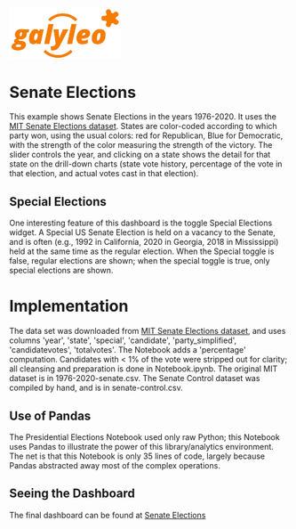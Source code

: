 <img src= ../../galyleo-logo.png width=200>

# Senate Elections
This example shows Senate Elections in the years 1976-2020.   It uses the [MIT Senate Elections dataset](https://dataverse.harvard.edu/dataset.xhtml?persistentId=doi:10.7910/DVN/PEJ5QU).  States are color-coded according to which party won, using the usual colors: red for Republican, Blue for Democratic, with the strength of the color measuring the strength of the victory.  The slider controls the year, and clicking on a state shows the detail for that state on the drill-down charts (state vote history, percentage of the vote in that election, and actual votes cast in that election).

## Special Elections
One interesting feature of this dashboard is the toggle Special Elections widget.  A Special US Senate Election is held on a vacancy to the Senate, and is often (e.g., 1992 in California, 2020 in Georgia, 2018 in Mississippi) held at the same time as the regular election.  When the Special toggle is false, regular elections are shown; when the special toggle is true, only special elections are shown.

# Implementation
The data set was downloaded from [MIT Senate Elections dataset](https://dataverse.harvard.edu/dataset.xhtml?persistentId=doi:10.7910/DVN/PEJ5QU), and uses columns 'year', 'state', 'special', 'candidate', 'party_simplified', 'candidatevotes', 'totalvotes'.  The Notebook  adds a 'percentage' computation.  Candidates with < 1% of the vote were stripped out for clarity; all cleansing and preparation is done in Notebook.ipynb.  The original MIT dataset  is in 1976-2020-senate.csv.  The Senate Control dataset was compiled by hand, and is in senate-control.csv.

## Use of Pandas
The Presidential Elections Notebook used only raw Python; this Notebook uses Pandas to illustrate the power of this library/analytics environment.  The net is that this Notebook is only 35 lines of code, largely because Pandas abstracted away most of the complex operations.

## Seeing the Dashboard
The final  dashboard can be found at [Senate Elections](https://galyleobeta.engagelively.com/public/galyleo/index.html?dashboard=https://raw.githubusercontent.com/engageLively/galyleo-examples/main/demos/senate-elections/senate-elections.gd.json)

